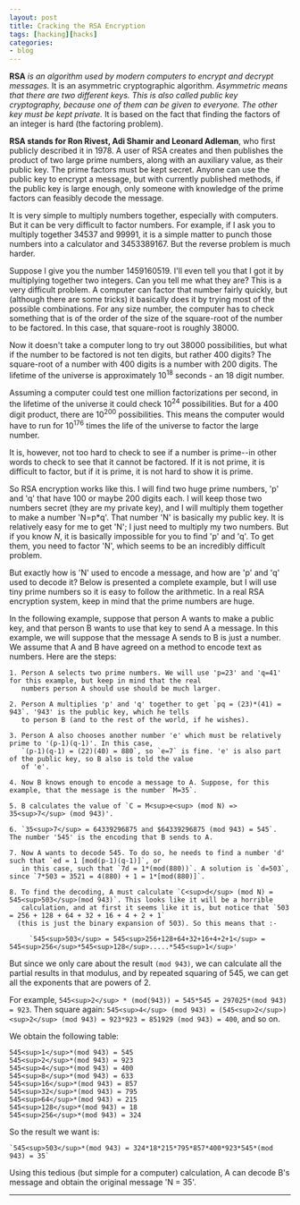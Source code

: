 ```yaml
---
layout: post
title: Cracking the RSA Encryption
tags: [hacking][hacks]
categories:
- blog
---
```


**RSA** *is an algorithm used by modern computers to encrypt and decrypt messages.* It is an asymmetric cryptographic algorithm.
*Asymmetric means that there are two different keys. This is also called public key cryptography, because one of them can be
given to everyone. The other key must be kept private.* It is based on the fact that finding the factors of an integer is hard
(the factoring problem).

**RSA stands for Ron Rivest, Adi Shamir and Leonard Adleman**, who first publicly described it in 1978. A user of RSA creates
and then publishes the product of two large prime numbers, along with an auxiliary value, as their public key. The prime
factors must be kept secret. Anyone can use the public key to encrypt a message, but with currently published methods, if
the public key is large enough, only someone with knowledge of the prime factors can feasibly decode the message.

It is very simple to multiply numbers together, especially with computers. But it can be very difficult to factor numbers.
For example, if I ask you to multiply together 34537 and 99991, it is a simple matter to punch those numbers into a
calculator and 3453389167. But the reverse problem is much harder.

Suppose I give you the number 1459160519. I'll even tell you that I got it by multiplying together two integers. Can you tell
me what they are? This is a very difficult problem. A computer can factor that number fairly quickly, but (although there are
some tricks) it basically does it by trying most of the possible combinations. For any size number, the computer has to check
something that is of the order of the size of the square-root of the number to be factored. In this case, that square-root is
roughly 38000.

Now it doesn't take a computer long to try out 38000 possibilities, but what if the number to be factored is not ten digits,
but rather 400 digits? The square-root of a number with 400 digits is a number with 200 digits. The lifetime of the universe
is approximately 10<sup>18</sup> seconds - an 18 digit number.

Assuming a computer could test one million factorizations per second, in the lifetime of the universe it could check
10<sup>24</sup> possibilities. But for a 400 digit product, there are 10<sup>200</sup> possibilities. 
This means the computer would have to run for 10<sup>176</sup> times the life of the universe to factor the large number.

It is, however, not too hard to check to see if a number is prime--in other words to check to see that it cannot be factored.
If it is not prime, it is difficult to factor, but if it is prime, it is not hard to show it is prime.

So RSA encryption works like this. I will find two huge prime numbers, 'p' and 'q' that have 100 or maybe 200 digits each.
I will keep those two numbers secret (they are my private key), and I will multiply them together to make a number 'N=p*q'.
That number 'N' is basically my public key. It is relatively easy for me to get 'N'; I just need to multiply my two numbers.
But if you know $N$, it is basically impossible for you to find 'p' and 'q'. To get them, you need to factor 'N', which
seems to be an incredibly difficult problem.

But exactly how is 'N' used to encode a message, and how are 'p' and 'q' used to decode it? Below is presented a complete
example, but I will use tiny prime numbers so it is easy to follow the arithmetic. In a real RSA encryption system, keep in
mind that the prime numbers are huge.

In the following example, suppose that person A wants to make a public key, and that person B wants to use that key to send A
a message. In this example, we will suppose that the message A sends to B is just a number. We assume that A and B have
agreed on a method to encode text as numbers. Here are the steps:

    1. Person A selects two prime numbers. We will use 'p=23' and 'q=41' for this example, but keep in mind that the real
       numbers person A should use should be much larger.

    2. Person A multiplies 'p' and 'q' together to get `pq = (23)*(41) = 943`. '943' is the public key, which he tells
       to person B (and to the rest of the world, if he wishes).

    3. Person A also chooses another number 'e' which must be relatively prime to '(p-1)(q-1)'. In this case,
       `(p-1)(q-1) = (22)(40) = 880`, so `e=7` is fine. 'e' is also part of the public key, so B also is told the value
       of 'e'.

    4. Now B knows enough to encode a message to A. Suppose, for this example, that the message is the number `M=35`.

    5. B calculates the value of `C = M<sup>e<sup> (mod N) => 35<sup>7</sup> (mod 943)'.

    6. `35<sup>7</sup> = 64339296875 and $64339296875 (mod 943) = 545`. The number '545' is the encoding that B sends to A.

    7. Now A wants to decode 545. To do so, he needs to find a number 'd' such that `ed = 1 [mod(p-1)(q-1)]`, or
       in this case, such that `7d = 1*(mod(880))`. A solution is `d=503`, since `7*503 = 3521 = 4(880) + 1 = 1*[mod(880)]`.

    8. To find the decoding, A must calculate `C<sup>d</sup> (mod N) = 545<sup>503</sup>(mod 943)`. This looks like it will be a horrible
       calculation, and at first it seems like it is, but notice that `503 = 256 + 128 + 64 + 32 + 16 + 4 + 2 + 1`
      (this is just the binary expansion of 503). So this means that :-

         `545<sup>503</sup> = 545<sup>256+128+64+32+16+4+2+1</sup> = 545<sup>256</sup>*545<sup>128</sup>.....*545<sup>1</sup>'

But since we only care about the result `(mod 943)`, we can calculate all the partial results in that modulus, and by
repeated squaring of 545, we can get all the exponents that are powers of 2.

For example, `545<sup>2</sup> * (mod(943)) = 545*545 = 297025*(mod 943) = 923`.
Then square again: `545<sup>4</sup> (mod 943) = (545<sup>2</sup>)<sup>2</sup> (mod 943) = 923*923 = 851929 (mod 943) = 400`, and so on.

We obtain the following table:

    545<sup>1</sup>*(mod 943) = 545
    545<sup>2</sup>*(mod 943) = 923
    545<sup>4</sup>*(mod 943) = 400
    545<sup>8</sup>*(mod 943) = 633
    545<sup>16</sup>*(mod 943) = 857
    545<sup>32</sup>*(mod 943) = 795
    545<sup>64</sup>*(mod 943) = 215
    545<sup>128</sup>*(mod 943) = 18
    545<sup>256</sup>*(mod 943) = 324

So the result we want is:

    `545<sup>503</sup>*(mod 943) = 324*18*215*795*857*400*923*545*(mod 943) = 35`

Using this tedious (but simple for a computer) calculation, A can decode B's message and obtain the
original message 'N = 35'.

---
